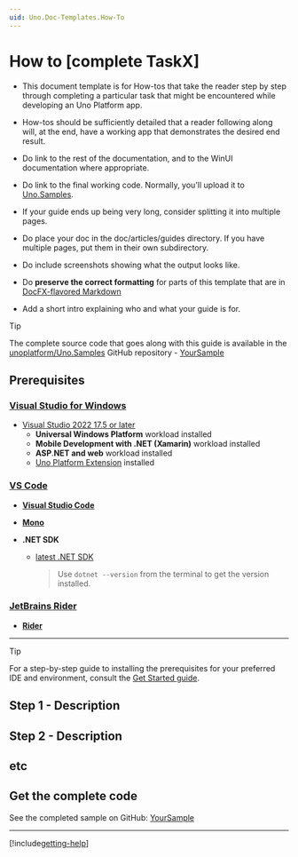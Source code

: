 ```yaml
---
uid: Uno.Doc-Templates.How-To
---
```


# How to [complete TaskX]

<!-- For available Markdown syntax, check out https://guides.github.com/features/mastering-markdown/ -->

* This document template is for How-tos that take the reader step by step through completing a particular task that might be encountered while developing an Uno Platform app.
* How-tos should be sufficiently detailed that a reader following along will, at the end, have a working app that demonstrates the desired end result.
* Do link to the rest of the documentation, and to the WinUI documentation where appropriate.
* Do link to the final working code. Normally, you'll upload it to [Uno.Samples](https://github.com/unoplatform/Uno.Samples).
* If your guide ends up being very long, consider splitting it into multiple pages.
* Do place your doc in the doc/articles/guides directory. If you have multiple pages, put them in their own subdirectory.
* Do include screenshots showing what the output looks like.
* Do **preserve the correct formatting** for parts of this template that are in [DocFX-flavored Markdown](articles/contributing/Documentation/docfx.md#docfx-flavored-markdown)

* Add a short intro explaining who and what your guide is for.

> [!TIP]
> The complete source code that goes along with this guide is available in the [unoplatform/Uno.Samples](https://github.com/unoplatform/Uno.Samples) GitHub repository - [YourSample](https://github.com/unoplatform/Uno.Samples/tree/master/UI/YourSample)

## Prerequisites

### [Visual Studio for Windows](#tab/tabid-vswin)

* [Visual Studio 2022 17.5 or later](http://www.visualstudio.com/downloads/)
  * **Universal Windows Platform** workload installed
  * **Mobile Development with .NET (Xamarin)** workload installed
  * **ASP**.**NET and web** workload installed
  * [Uno Platform Extension](https://marketplace.visualstudio.com/items?itemName=unoplatform.uno-platform-addin-2022) installed

### [VS Code](#tab/tabid-vscode)

* [**Visual Studio Code**](https://code.visualstudio.com/)

* [**Mono**](https://www.mono-project.com/download/stable/)

* **.NET SDK**
  * [latest .NET SDK](https://dotnet.microsoft.com/en-us/download)

    > Use `dotnet --version` from the terminal to get the version installed.

### [JetBrains Rider](#tab/tabid-rider)

* [**Rider**](https://www.jetbrains.com/rider/download/)

---

> [!TIP]
> For a step-by-step guide to installing the prerequisites for your preferred IDE and environment, consult the [Get Started guide](../get-started.md). <!-- Update the link if needed and remove this comment -->

## Step 1 - Description

## Step 2 - Description

## etc

## Get the complete code

See the completed sample on GitHub: [YourSample](https://github.com/unoplatform/Uno.Samples/tree/master/UI/YourSample)

---

[!include[getting-help](includes/getting-help.md)]
